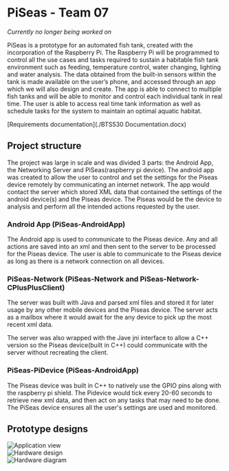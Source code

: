 # PiSeas - Team 07
_Currently no longer being worked on_

PiSeas is a prototype for an automated fish tank, created with the incorporation of the Raspberry Pi. The Raspberry Pi will be programmed to control all the use cases and tasks required to sustain a habitable fish tank environment such as feeding, temperature control, water changing, lighting and water analysis. The data obtained from the built-in sensors within the tank is made available on the user’s phone, and accessed through an app which we will also design and create. The app is able to connect to multiple fish tanks and will be able to monitor and control each individual tank in real time. The user is able to access real time tank information as well as schedule tasks for the system to maintain an optimal aquatic habitat. 

[Requirements documentation](./BTS530 Documentation.docx)

## Project structure
The project was large in scale and was divided 3 parts: the Android App, the Networking Server and PiSeas(raspberry pi device).  The android app was created to allow the user to control and set the settings for the Piseas device remotely by communicating an internet network.  The app would contact the server which stored XML data that contained the settings of the android device(s) and the Piseas device.  The Piseas would be the device to analysis and perform all the intended actions requested by the user.   

### Android App (PiSeas-AndroidApp)
The Android app is used to communicate to the Piseas device.  Any and all actions are saved into an xml and then sent to the server to be processed for the Piseas device.  The user is able to communicate to the Piseas device as long as there is a network connection on all devices.   

### PiSeas-Network (PiSeas-Network and PiSeas-Network-CPlusPlusClient)
The server was built with Java and parsed xml files and stored it for later usage by any other mobile devices and the Piseas device.  The server acts as a mailbox where it would await for the any device to pick up the most recent xml data.  

The server was also wrapped with the Jave jni interface to allow a C++ version so the Piseas device(built in C++) could communicate with the server without recreating the client.   

### PiSeas-PiDevice (PiSeas-AndroidApp)
The Piseas device was built in C++ to natively use the GPIO pins along with the raspberry pi shield.  The Pidevice would tick every 20-60 seconds to retrieve new xml data, and then act on any tasks that may need to be done.  The PiSeas device ensures all the user's settings are used and monitored.    

## Prototype designs
![Application view](https://github.com/MajinBui/piseas-Team07/tree/master/images/App-view.png "App View")   
![Hardware design](https://github.com/MajinBui/piseas-Team07/tree/master/hardware-images/Overview.jpg "Prototype design")   
![Hardware diagram](https://github.com/MajinBui/piseas-Team07/tree/master/hardware-images/hardware-dg.JPG "Prototype design")   
